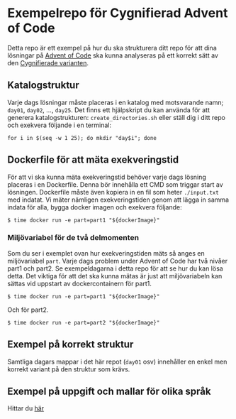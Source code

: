 # Exempelrepo för Cygnifierad Advent of Code
Detta repo är ett exempel på hur du ska strukturera ditt repo för att dina lösningar på [Advent of Code](https://adventofcode.com/) ska kunna analyseras på ett korrekt sätt av den [Cygnifierade varianten](https://cygni.github.io/aoc).

## Katalogstruktur
Varje dags lösningar måste placeras i en katalog med motsvarande namn; `day01`, `day02`, ..., `day25`. Det finns ett hjälpskript du kan använda för att generera katalogstrukturen: `create_directories.sh` eller ställ dig i ditt repo och exekvera följande i en terminal:

```for i in $(seq -w 1 25); do mkdir "day$i"; done```

## Dockerfile för att mäta exekveringstid
För att vi ska kunna mäta exekveringstid behöver varje dags lösning placeras i en Dockerfile. Denna bör innehålla ett CMD som triggar start av lösningen. Dockerfile måste även kopiera in en fil som heter `./input.txt` med indatat. Vi mäter nämligen exekveringstiden genom att lägga in samma indata för alla, bygga docker imagen och exekvera följande:

```
$ time docker run -e part=part1 "${dockerImage}"
```

### Miljövariabel för de två delmomenten
Som du ser i exemplet ovan hur exekveringstiden mäts så anges en miljövariabel `part`. Varje dags problem under Advent of Code har två nivåer part1 och part2. Se exempeldagarna i detta repo för att se hur du kan lösa detta. Det viktiga för att det ska kunna mätas är just att miljövariabeln kan sättas vid uppstart av dockercontainern för part1.

```
$ time docker run -e part=part1 "${dockerImage}"
```

Och för part2.
```
$ time docker run -e part=part2 "${dockerImage}"
```

## Exempel på korrekt struktur
Samtliga dagars mappar i det här repot (`day01` osv) innehåller en enkel men korrekt variant på den struktur som krävs.


## Exempel på uppgift och mallar för olika språk
Hittar du [här](./examples)
